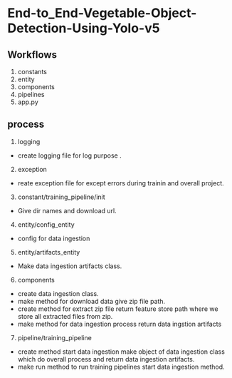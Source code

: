 # End-to_End-Vegetable-Object-Detection-Using-Yolo-v5 

## Workflows

1. constants
2. entity
3. components
4. pipelines
5. app.py

## process 

1. logging
- create logging file for log purpose .
2. exception
- reate exception file for except errors during trainin and overall project.
3. constant/training_pipeline/init
- Give dir names and download url.
4. entity/config_entity
- config for data ingestion 
5. entity/artifacts_entity
- Make data ingestion artifacts class.
6. components
- create data ingestion class.
- make method for download data give zip file path.
- create method for extract zip file return feature store path where we store all extracted files from zip.
- make method for data ingestion process return data ingstion artifacts
7. pipeline/training_pipeline
- create method start data ingestion make object of data ingestion class which do overall process and return data ingestion artifacts.  
- make run method to run training pipelines start data ingestion method.

